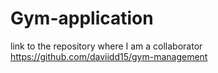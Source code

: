 # Gym-application
link to the repository where I am a collaborator
https://github.com/daviidd15/gym-management
